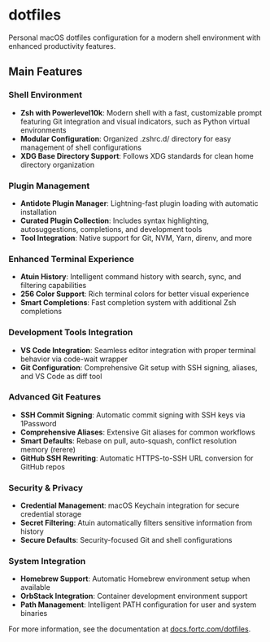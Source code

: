 # dotfiles

Personal macOS dotfiles configuration for a modern shell environment with enhanced productivity features.

## Main Features

### Shell Environment
- **Zsh with Powerlevel10k**: Modern shell with a fast, customizable prompt featuring Git integration and visual indicators, such as Python virtual environments
- **Modular Configuration**: Organized .zshrc.d/ directory for easy management of shell configurations
- **XDG Base Directory Support**: Follows XDG standards for clean home directory organization

### Plugin Management
- **Antidote Plugin Manager**: Lightning-fast plugin loading with automatic installation
- **Curated Plugin Collection**: Includes syntax highlighting, autosuggestions, completions, and development tools
- **Tool Integration**: Native support for Git, NVM, Yarn, direnv, and more

### Enhanced Terminal Experience
- **Atuin History**: Intelligent command history with search, sync, and filtering capabilities
- **256 Color Support**: Rich terminal colors for better visual experience
- **Smart Completions**: Fast completion system with additional Zsh completions

### Development Tools Integration
- **VS Code Integration**: Seamless editor integration with proper terminal behavior via code-wait wrapper
- **Git Configuration**: Comprehensive Git setup with SSH signing, aliases, and VS Code as diff tool

### Advanced Git Features
- **SSH Commit Signing**: Automatic commit signing with SSH keys via 1Password
- **Comprehensive Aliases**: Extensive Git aliases for common workflows
- **Smart Defaults**: Rebase on pull, auto-squash, conflict resolution memory (rerere)
- **GitHub SSH Rewriting**: Automatic HTTPS-to-SSH URL conversion for GitHub repos

### Security & Privacy
- **Credential Management**: macOS Keychain integration for secure credential storage
- **Secret Filtering**: Atuin automatically filters sensitive information from history
- **Secure Defaults**: Security-focused Git and shell configurations

### System Integration
- **Homebrew Support**: Automatic Homebrew environment setup when available
- **OrbStack Integration**: Container development environment support
- **Path Management**: Intelligent PATH configuration for user and system binaries

For more information, see the documentation at [docs.fortc.com/dotfiles](https://docs.fortc.com/dotfiles).
